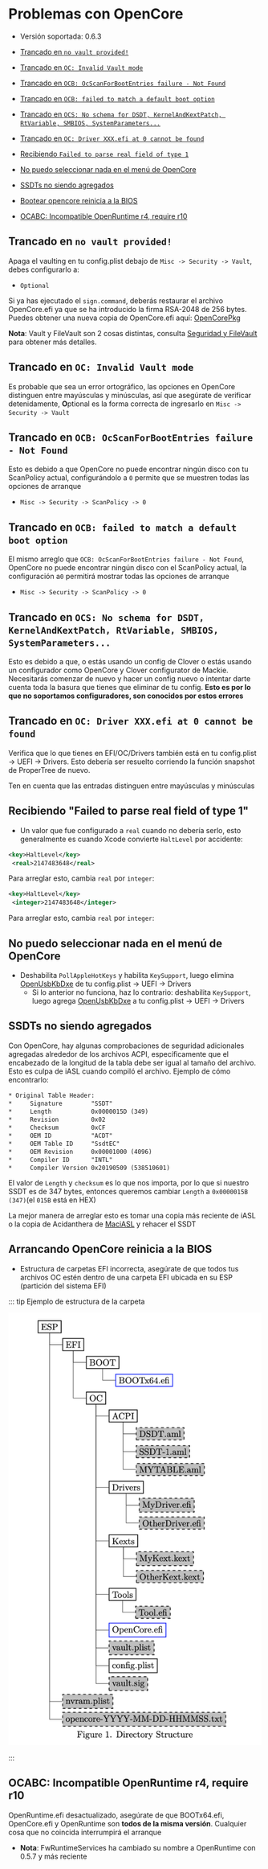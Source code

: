# Problemas con OpenCore

* Versión soportada: 0.6.3

* [Trancado en `no vault provided!`](#trancado-en-no-vault-provided)
* [Trancado en `OC: Invalid Vault mode`](#trancado-en-oc-invalid-vault-mode)
* [Trancado en `OCB: OcScanForBootEntries failure - Not Found`](#trancado-en-ocb-ocscanforbootentries-failure---not-found)
* [Trancado en `OCB: failed to match a default boot option`](#trancado-en-ocb-failed-to-match-a-default-boot-option)
* [Trancado en `OCS: No schema for DSDT, KernelAndKextPatch, RtVariable, SMBIOS, SystemParameters...`](#trancado-en-ocs-no-schema-for-dsdt-kernelandkextpatch-rtvariable-smbios-systemparameters)
* [Trancado en `OC: Driver XXX.efi at 0 cannot be found`](#trancado-en-oc-driver-xxxefi-at-0-cannot-be-found)
* [Recibiendo `Failed to parse real field of type 1`](#recibiendo-failed-to-parse-real-field-of-type-1)
* [No puedo seleccionar nada en el menú de OpenCore](#no-puedo-seleccionar-nada-en-el-menu-de-opencore)
* [SSDTs no siendo agregados](#ssdts-no-siendo-agregados)
* [Bootear opencore reinicia a la BIOS](#bootear-opencore-reinicia-a-la-bios)
* [OCABC: Incompatible OpenRuntime r4, require r10](#ocabc-incompatible-openruntime-r4-require-r10)

## Trancado en `no vault provided!`

Apaga el vaulting en tu config.plist debajo de `Misc -> Security -> Vault`, debes configurarlo a:

* `Optional`

Si ya has ejecutado el `sign.command`, deberás restaurar el archivo OpenCore.efi ya que se ha introducido la firma RSA-2048 de 256 bytes. Puedes obtener una nueva copia de OpenCore.efi aquí: [OpenCorePkg](https://github.com/acidanthera/OpenCorePkg/releases)

**Nota**: Vault y FileVault son 2 cosas distintas, consulta [Seguridad y FileVault](https://dortania.github.io/OpenCore-Post-Install/universal/security.html) para obtener más detalles.

## Trancado en `OC: Invalid Vault mode`

Es probable que sea un error ortográfico, las opciones en OpenCore distinguen entre mayúsculas y minúsculas, así que asegúrate de verificar detenidamente, **O**ptional es la forma correcta de ingresarlo en `Misc -> Security -> Vault`

## Trancado en `OCB: OcScanForBootEntries failure - Not Found`

Esto es debido a que OpenCore no puede encontrar ningún disco con tu ScanPolicy actual, configurándolo a `0` permite que se muestren todas las opciones de arranque

* `Misc -> Security -> ScanPolicy -> 0`

## Trancado en `OCB: failed to match a default boot option`

El mismo arreglo que `OCB: OcScanForBootEntries failure - Not Found`, OpenCore no puede encontrar ningún disco con el ScanPolicy actual, la configuración a`0` permitirá mostrar todas las opciones de arranque

* `Misc -> Security -> ScanPolicy -> 0`

## Trancado en `OCS: No schema for DSDT, KernelAndKextPatch, RtVariable, SMBIOS, SystemParameters...`

Esto es debido a que, o estás usando un config de Clover o estás usando un configurador como OpenCore y Clover configurator de Mackie. Necesitarás comenzar de nuevo y hacer un config nuevo o intentar darte cuenta toda la basura que tienes que eliminar de tu config. **Esto es por lo que no soportamos configuradores, son conocidos por estos errores**

## Trancado en `OC: Driver XXX.efi at 0 cannot be found`

Verifica que lo que tienes en EFI/OC/Drivers también está en tu config.plist -> UEFI -> Drivers. Esto debería ser resuelto corriendo la función snapshot de ProperTree de nuevo.

Ten en cuenta que las entradas distinguen entre mayúsculas y minúsculas

## Recibiendo "Failed to parse real field of type 1"

* Un valor que fue configurado a `real` cuando no debería serlo, esto generalmente es cuando Xcode convierte  `HaltLevel` por accidente:

```xml
<key>HaltLevel</key>
 <real>2147483648</real>
```

  Para arreglar esto, cambia `real` por `integer`:

```xml
<key>HaltLevel</key>
 <integer>2147483648</integer>
```
  
  Para arreglar esto, cambia `real` por `integer`:

## No puedo seleccionar nada en el menú de OpenCore

* Deshabilita `PollAppleHotKeys` y habilita `KeySupport`, luego elimina [OpenUsbKbDxe](https://github.com/acidanthera/OpenCorePkg/releases) de tu config.plist -> UEFI -> Drivers
  * Si lo anterior no funciona, haz lo contrario: deshabilita `KeySupport`, luego agrega [OpenUsbKbDxe](https://github.com/acidanthera/OpenCorePkg/releases) a tu config.plist -> UEFI -> Drivers

## SSDTs no siendo agregados

Con OpenCore, hay algunas comprobaciones de seguridad adicionales agregadas alrededor de los archivos ACPI, específicamente que el encabezado de la longitud de la tabla debe ser igual al tamaño del archivo. Esto es culpa de iASL cuando compiló el archivo. Ejemplo de cómo encontrarlo:

```
* Original Table Header:
*     Signature        "SSDT"
*     Length           0x0000015D (349)
*     Revision         0x02
*     Checksum         0xCF
*     OEM ID           "ACDT"
*     OEM Table ID     "SsdtEC"
*     OEM Revision     0x00001000 (4096)
*     Compiler ID      "INTL"
*     Compiler Version 0x20190509 (538510601)
```

El valor de `Length` y `checksum` es lo que nos importa, por lo que si nuestro SSDT es de 347 bytes, entonces queremos cambiar `Length` a `0x0000015B (347)`(el `015B` está en HEX)

La mejor manera de arreglar esto es tomar una copia más reciente de iASL o la copia de Acidanthera de [MaciASL](https://github.com/acidanthera/MaciASL/releases) y rehacer el SSDT

## Arrancando OpenCore reinicia a la BIOS

* Estructura de carpetas EFI incorrecta, asegúrate de que todos tus archivos OC estén dentro de una carpeta EFI ubicada en su ESP (partición del sistema EFI)

::: tip Ejemplo de estructura de la carpeta

![Estructura del directorio de OpenCore extraida de su documentación](../../images/troubleshooting/troubleshooting-md/oc-structure.png)

:::

## OCABC: Incompatible OpenRuntime r4, require r10

OpenRuntime.efi desactualizado, asegúrate de que BOOTx64.efi, OpenCore.efi y OpenRuntime son **todos de la misma versión**. Cualquier cosa que no coincida interrumpirá el arranque

* **Nota**: FwRuntimeServices ha cambiado su nombre a OpenRuntime con 0.5.7 y más reciente

